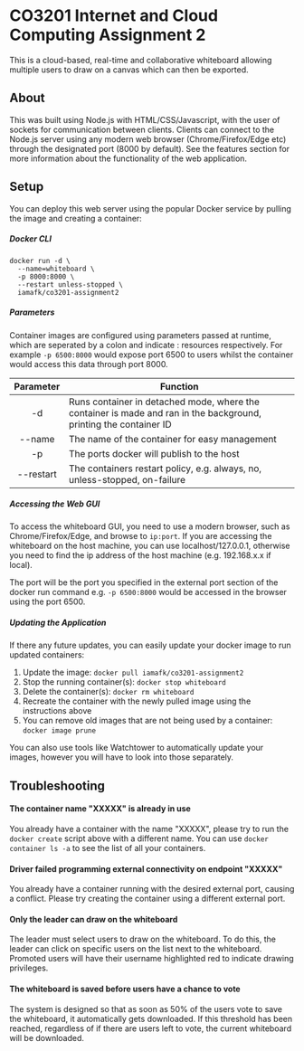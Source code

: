 # CO3201 Internet and Cloud Computing Assignment 2

This is a cloud-based, real-time and collaborative whiteboard allowing multiple users to draw on a canvas which can then be exported.

## About

This was built using Node.js with HTML/CSS/Javascript, with the user of sockets for communication between clients.
Clients can connect to the Node.js server using any modern web browser (Chrome/Firefox/Edge etc) through the designated port (8000 by default).
See the features section for more information about the functionality of the web application.

## Setup

You can deploy this web server using the popular Docker service by pulling the image and creating a container:

##### Docker CLI 
````
docker run -d \
  --name=whiteboard \
  -p 8000:8000 \
  --restart unless-stopped \
  iamafk/co3201-assignment2
````

##### Parameters

Container images are configured using parameters passed at runtime, which are seperated by a colon and indicate <external>:<internal> resources respectively.
For example `-p 6500:8000` would expose port 6500 to users whilst the container would access this data through port 8000.


| Parameter        | Function           |
| :-------------: |-------------|
| -d      | Runs container in detached mode, where the container is made and ran in the background, printing the container ID | 
| --name      | The name of the container for easy management      | 
| -p | The ports docker will publish to the host      | 
| --restart | The containers restart policy, e.g. always, no, unless-stopped, on-failure      |

##### Accessing the Web GUI

To access the whiteboard GUI, you need to use a modern browser, such as Chrome/Firefox/Edge, and browse to `ip:port`.
If you are accessing the whiteboard on the host machine, you can use localhost/127.0.0.1, otherwise you need to find the ip address of the host machine (e.g. 192.168.x.x if local).

The port will be the port you specified in the external port section of the docker run command e.g. `-p 6500:8000` would be accessed in the browser using the port 6500.

##### Updating the Application

If there any future updates, you can easily update your docker image to run updated containers:

1. Update the image: `docker pull iamafk/co3201-assignment2`
2. Stop the running container(s): `docker stop whiteboard`
3. Delete the container(s): `docker rm whiteboard`
4. Recreate the container with the newly pulled image using the instructions above
5. You can remove old images that are not being used by a container: `docker image prune`

You can also use tools like Watchtower to automatically update your images, however you will have to look into those separately. 

## Troubleshooting

#### The container name "XXXXX" is already in use

You already have a container with the name "XXXXX", please try to run the `docker create` script above with a different name. You can use `docker container ls -a` to see the list of all your containers.

#### Driver failed programming external connectivity on endpoint "XXXXX"

You already have a container running with the desired external port, causing a conflict. Please try creating the container using a different external port.

#### Only the leader can draw on the whiteboard

The leader must select users to draw on the whiteboard. To do this, the leader can click on specific users on the list next to the whiteboard. Promoted users will have their username highlighted red to indicate drawing privileges.

#### The whiteboard is saved before users have a chance to vote

The system is designed so that as soon as 50% of the users vote to save the whiteboard, it automatically gets downloaded. If this threshold has been reached, regardless of if there are users left to vote, the current whiteboard will be downloaded.
